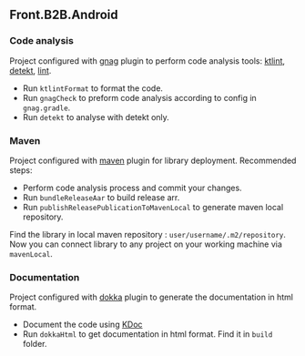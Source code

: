 ## Front.B2B.Android

### Code analysis

Project configured with [gnag](https://github.com/btkelly/gnag) plugin
to perform code analysis tools: [ktlint](https://pinterest.github.io/ktlint/),
[detekt](https://detekt.dev/), [lint](https://developer.android.com/studio/write/lint).

- Run `ktlintFormat` to format the code.
- Run `gnagCheck` to preform code analysis according to config in `gnag.gradle`.
- Run `detekt` to analyse with detekt only.

### Maven

Project configured with [maven](http://simpligility.github.io/android-maven-plugin/) plugin
for library deployment. Recommended steps:

- Perform code analysis process and commit your changes.
- Run `bundleReleaseAar` to build release arr.
- Run `publishReleasePublicationToMavenLocal` to generate maven local repository.

Find the library in local maven repository : `user/username/.m2/repository`. Now you can connect
library to any project on your working machine via `mavenLocal`.

### Documentation

Project configured with [dokka](https://github.com/Kotlin/dokka) plugin to generate the 
documentation in html format.

- Document the code using [KDoc](https://kotlinlang.org/docs/kotlin-doc.html)
- Run `dokkaHtml` to get documentation in html format. Find it in `build` folder.

